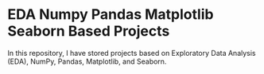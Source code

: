 # EDA Numpy Pandas Matplotlib Seaborn Based Projects

In this repository, I have stored projects based on Exploratory Data Analysis (EDA), NumPy, Pandas, Matplotlib, and Seaborn.

